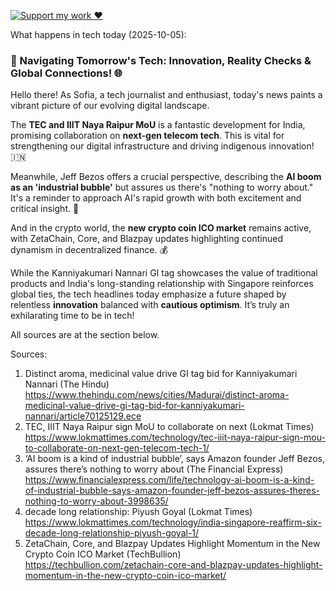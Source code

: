[![Support my work ❤️](https://img.shields.io/badge/Support%20my%20work%20❤️-orange?style=for-the-badge&logo=patreon&logoColor=white)](https://www.patreon.com/c/evertonics)

What happens in tech today (2025-10-05):

### 🚀 Navigating Tomorrow's Tech: Innovation, Reality Checks & Global Connections! 🌐

Hello there! As Sofia, a tech journalist and enthusiast, today's news paints a vibrant picture of our evolving digital landscape.

The **TEC and IIIT Naya Raipur MoU** is a fantastic development for India, promising collaboration on **next-gen telecom tech**. This is vital for strengthening our digital infrastructure and driving indigenous innovation! 🇮🇳

Meanwhile, Jeff Bezos offers a crucial perspective, describing the **AI boom as an 'industrial bubble'** but assures us there's "nothing to worry about." It's a reminder to approach AI's rapid growth with both excitement and critical insight. 🤔

And in the crypto world, the **new crypto coin ICO market** remains active, with ZetaChain, Core, and Blazpay updates highlighting continued dynamism in decentralized finance. 💰

While the Kanniyakumari Nannari GI tag showcases the value of traditional products and India's long-standing relationship with Singapore reinforces global ties, the tech headlines today emphasize a future shaped by relentless **innovation** balanced with **cautious optimism**. It’s truly an exhilarating time to be in tech!

All sources are at the section below.

Sources:
1. Distinct aroma, medicinal value drive GI tag bid for Kanniyakumari Nannari (The Hindu)
   https://www.thehindu.com/news/cities/Madurai/distinct-aroma-medicinal-value-drive-gi-tag-bid-for-kanniyakumari-nannari/article70125129.ece
2. TEC, IIIT Naya Raipur sign MoU to collaborate on next (Lokmat Times)
   https://www.lokmattimes.com/technology/tec-iiit-naya-raipur-sign-mou-to-collaborate-on-next-gen-telecom-tech-1/
3. ‘AI boom is a kind of industrial bubble’, says Amazon founder Jeff Bezos, assures there’s nothing to worry about (The Financial Express)
   https://www.financialexpress.com/life/technology-ai-boom-is-a-kind-of-industrial-bubble-says-amazon-founder-jeff-bezos-assures-theres-nothing-to-worry-about-3998635/
4. decade long relationship: Piyush Goyal (Lokmat Times)
   https://www.lokmattimes.com/technology/india-singapore-reaffirm-six-decade-long-relationship-piyush-goyal-1/
5. ZetaChain, Core, and Blazpay Updates Highlight Momentum in the New Crypto Coin ICO Market (TechBullion)
   https://techbullion.com/zetachain-core-and-blazpay-updates-highlight-momentum-in-the-new-crypto-coin-ico-market/